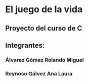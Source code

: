 # **El juego de la vida**  
## Proyecto del curso de C  

## Integrantes:  
### Álvarez Gómez Rolando Miguel  
### Reynoso Gálvez Ana Laura  


